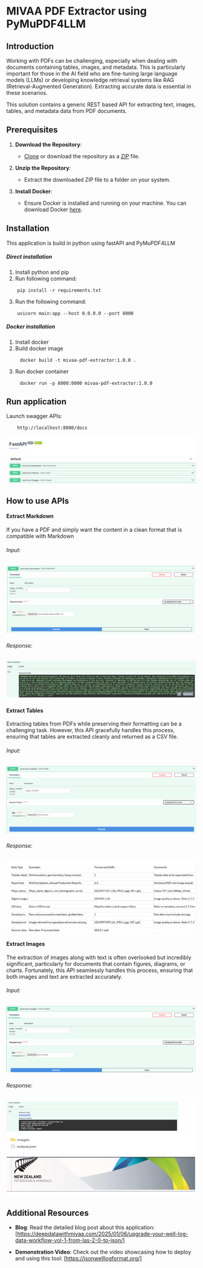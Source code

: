 # MIVAA PDF Extractor using PyMuPDF4LLM

## Introduction

Working with PDFs can be challenging, especially when dealing with documents containing tables, images, and metadata. This is particularly important for those in the AI field who are fine-tuning large language models (LLMs) or developing knowledge retrieval systems like RAG (Retrieval-Augmented Generation). Extracting accurate data is essential in these scenarios.

This solution contains a generic REST based API for extracting text, images, tables, and metadata data from PDF documents.

## Prerequisites

1. **Download the Repository**:
   - [Clone](https://github.com/MIVAA-ai/mivaa-pdf-extractor.git) or download the repository as a [ZIP](https://github.com/MIVAA-ai/mivaa-pdf-extractor/archive/refs/heads/main.zip) file.

2. **Unzip the Repository**:
   - Extract the downloaded ZIP file to a folder on your system.

3. **Install Docker**:
   - Ensure Docker is installed and running on your machine. You can download Docker [here](https://www.docker.com/).

## Installation 
This application is build in python using fastAPI and PyMuPDF4LLM

##### Direct installation
1. Install python and pip
2. Run following command:
```
    pip install -r requirements.txt
```
3. Run the following command:
```
    uvicorn main:app --host 0.0.0.0 --port 8000
```

##### Docker installation
1. Install docker
2. Build docker image
```
     docker build -t mivaa-pdf-extractor:1.0.0 .
```
3. Run docker container
```
     docker run -p 8000:8000 mivaa-pdf-extractor:1.0.0
```
## Run application

Launch swagger APIs:
```
    http://localhost:8000/docs
```
![Alt text](images/swagger_home.jpg)

## How to use APIs


#### Extract Markdown

If you have a PDF and simply want the content in a clean format that is compatible with Markdown
###### Input:
![Alt text](images/swagger_extract_markdown_input.jpg)

###### Response:
![Alt text](images/swagger_extract_markdown_response.jpg)



#### Extract Tables

Extracting tables from PDFs while preserving their formatting can be a challenging task. However, this API gracefully handles this process, ensuring that tables are extracted cleanly and returned as a CSV file.

###### Input:
![Alt text](images/swagger_extract_table_input.jpg)

###### Response:
![Alt text](images/swagger_extract_table_response.jpg)



#### Extract Images

The extraction of images along with text is often overlooked but incredibly significant, particularly for documents that contain figures, diagrams, or charts. Fortunately, this API seamlessly handles this process, ensuring that both images and text are extracted accurately.

###### Input:
![Alt text](images/swagger_extract_images_input.jpg)

###### Response:
![Alt text](images/swagger_extract_images_response.jpg)

## Additional Resources

- **Blog**:
  Read the detailed blog post about this application: [https://deepdatawithmivaa.com/2025/01/06/upgrade-your-well-log-data-workflow-vol-1-from-las-2-0-to-json/]

- **Demonstration Video**:
  Check out the video showcasing how to deploy and using this tool: [https://jsonwelllogformat.org/]
